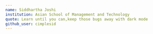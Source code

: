 ```yaml
---
name: Siddhartha Joshi
institution: Asian School of Management and Technology
quote: Learn until you can,keep those bugs away with dark mode
github_user: cimplesid
---
```

